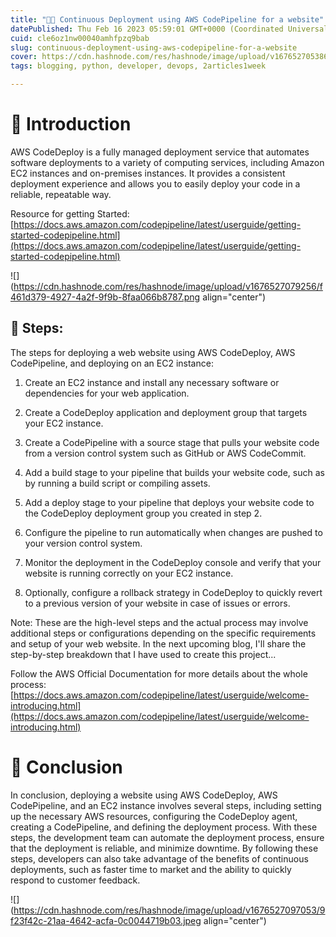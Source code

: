 ```yaml
---
title: "👩‍💻 Continuous Deployment using AWS CodePipeline for a website"
datePublished: Thu Feb 16 2023 05:59:01 GMT+0000 (Coordinated Universal Time)
cuid: cle6oz1nw00040amhfpzq9bab
slug: continuous-deployment-using-aws-codepipeline-for-a-website
cover: https://cdn.hashnode.com/res/hashnode/image/upload/v1676527053865/fbe6ba6e-2668-4cc2-b951-1745800d9081.jpeg
tags: blogging, python, developer, devops, 2articles1week

---
```


# 📍 Introduction

AWS CodeDeploy is a fully managed deployment service that automates software deployments to a variety of computing services, including Amazon EC2 instances and on-premises instances. It provides a consistent deployment experience and allows you to easily deploy your code in a reliable, repeatable way.

Resource for getting Started: [https://docs.aws.amazon.com/codepipeline/latest/userguide/getting-started-codepipeline.html](https://docs.aws.amazon.com/codepipeline/latest/userguide/getting-started-codepipeline.html)

![](https://cdn.hashnode.com/res/hashnode/image/upload/v1676527079256/f461d379-4927-4a2f-9f9b-8faa066b8787.png align="center")

## 🔹 Steps:

The steps for deploying a web website using AWS CodeDeploy, AWS CodePipeline, and deploying on an EC2 instance:

1. Create an EC2 instance and install any necessary software or dependencies for your web application.
    
2. Create a CodeDeploy application and deployment group that targets your EC2 instance.
    
3. Create a CodePipeline with a source stage that pulls your website code from a version control system such as GitHub or AWS CodeCommit.
    
4. Add a build stage to your pipeline that builds your website code, such as by running a build script or compiling assets.
    
5. Add a deploy stage to your pipeline that deploys your website code to the CodeDeploy deployment group you created in step 2.
    
6. Configure the pipeline to run automatically when changes are pushed to your version control system.
    
7. Monitor the deployment in the CodeDeploy console and verify that your website is running correctly on your EC2 instance.
    
8. Optionally, configure a rollback strategy in CodeDeploy to quickly revert to a previous version of your website in case of issues or errors.
    

Note: These are the high-level steps and the actual process may involve additional steps or configurations depending on the specific requirements and setup of your web website. In the next upcoming blog, I'll share the step-by-step breakdown that I have used to create this project...

Follow the AWS Official Documentation for more details about the whole process: [https://docs.aws.amazon.com/codepipeline/latest/userguide/welcome-introducing.html](https://docs.aws.amazon.com/codepipeline/latest/userguide/welcome-introducing.html)

# 📍 Conclusion

In conclusion, deploying a website using AWS CodeDeploy, AWS CodePipeline, and an EC2 instance involves several steps, including setting up the necessary AWS resources, configuring the CodeDeploy agent, creating a CodePipeline, and defining the deployment process. With these steps, the development team can automate the deployment process, ensure that the deployment is reliable, and minimize downtime. By following these steps, developers can also take advantage of the benefits of continuous deployments, such as faster time to market and the ability to quickly respond to customer feedback.

![](https://cdn.hashnode.com/res/hashnode/image/upload/v1676527097053/9f23f42c-21aa-4642-acfa-0c0044719b03.jpeg align="center")